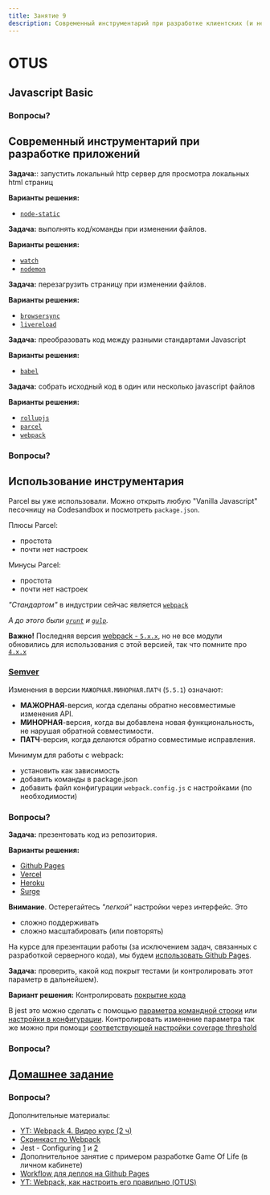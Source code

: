```yaml
---
title: Занятие 9
description: Современный инструментарий при разработке клиентских (и не только) приложений
---
```


# OTUS

## Javascript Basic

<!--v-->

### Вопросы?

<!-- s -->

## Современный инструментарий при разработке приложений

<!-- v -->

**Задача:**: запустить локальный http сервер для просмотра локальных html страниц

**Варианты решения:**

- [`node-static`](https://www.npmjs.com/package/node-static)

<!-- v -->

**Задача:** выполнять код/команды при изменении файлов.

**Варианты решения:**

- [`watch`](https://www.npmjs.com/package/watch)
- [`nodemon`](https://www.npmjs.com/package/nodemon)

<!-- v -->

**Задача:** перезагрузить страницу при изменении файлов.

**Варианты решения:**

- [`browsersync`](https://browsersync.io/)
- [`livereload`](https://www.npmjs.com/package/livereload)

<!-- v -->

**Задача:** преобразовать код между разными стандартами Javascript

**Варианты решения:**

- [`babel`](https://babeljs.io/docs/en/babel-cli/)

<!-- v -->

**Задача:** собрать исходный код в один или несколько javascript файлов

**Варианты решения:**

- [`rollupjs`](https://rollupjs.org/)
- [`parcel`](https://parceljs.org/)
- [`webpack`](https://webpack.js.org/)

<!-- v -->

### Вопросы?

<!-- s -->

## Использование инструментария

<!-- v -->

Parcel вы уже использовали. Можно открыть любую "Vanilla Javascript" песочницу на Codesandbox и посмотреть `package.json`.

<!-- v -->

Плюсы Parcel:

- простота
- почти нет настроек

<!-- v -->

Минусы Parcel:

- простота
- почти нет настроек

<!-- v -->

_"Стандартом"_ в индустрии сейчас является [`webpack`](https://webpack.js.org/)

_А до этого были [`grunt`](https://gruntjs.com/) и [`gulp`](https://gulpjs.com/)._

<!-- v -->

**Важно!** Последняя версия [webpack - `5.x.x`](https://webpack.js.org/blog/2020-10-10-webpack-5-release/), но не все модули обновились для использования с этой версией, так что помните про [`4.x.x`](https://v4.webpack.js.org/)

<!-- v -->

### [Semver](https://semver.org/lang/ru/)

Изменения в версии `МАЖОРНАЯ.МИНОРНАЯ.ПАТЧ` (`5.5.1`) означают:

- **МАЖОРНАЯ**-версия, когда сделаны обратно несовместимые изменения API.
- **МИНОРНАЯ**-версия, когда вы добавлена новая функциональность, не нарушая обратной совместимости.
- **ПАТЧ**-версия, когда делаются обратно совместимые исправления.

<!-- v -->

Минимум для работы с webpack:

- установить как зависимость
- добавить команды в package.json
- добавить файл конфигурации `webpack.config.js` с настройками (по необходимости)

<!-- v -->

### Вопросы?

<!-- v -->

**Задача:** презентовать код из репозитория.

**Варианты решения:**

- [Github Pages](https://pages.github.com/)
- [Vercel](https://vercel.com/)
- [Heroku](https://www.heroku.com/)
- [Surge](https://surge.sh/)

<!-- v -->

**Внимание**. Остерегайтесь _"легкой"_ настройки через интерфейс. Это

- сложно поддерживать
- сложно масштабировать (или повторять)

<!-- v -->

На курсе для презентации работы (за исключением задач, связанных с разработкой серверного кода), мы будем [использовать Github Pages](https://docs.github.com/en/free-pro-team@latest/github/working-with-github-pages/configuring-a-publishing-source-for-your-github-pages-site).

<!-- v -->

**Задача:** проверить, какой код покрыт тестами (и контролировать этот параметр в дальнейшем).

**Вариант решения:** Контролировать [покрытие кода](https://ru.wikipedia.org/wiki/%D0%9F%D0%BE%D0%BA%D1%80%D1%8B%D1%82%D0%B8%D0%B5_%D0%BA%D0%BE%D0%B4%D0%B0)

<!-- v -->

В jest это можно сделать с помощью [параметра командной строки](https://jestjs.io/docs/ru/cli#--coverageboolean) или [настройки в конфигурации](https://jestjs.io/docs/ru/configuration#collectcoverage-boolean). Контролировать изменение параметра так же можно при помощи [соответствующей настройки coverage threshold](https://jestjs.io/docs/ru/configuration#coveragethreshold-object)

<!-- v -->

### Вопросы?

<!-- s -->

## [Домашнее задание](./homework.md)

<!-- v -->

### Вопросы?

<!-- s -->

Дополнительные материалы:

- [YT: Webpack 4. Видео курс (2 ч)](https://www.youtube.com/watch?v=eSaF8NXeNsA)
- [Скринкаст по Webpack](https://learn.javascript.ru/screencast/webpack)
- Jest - Configuring [1](https://www.youtube.com/watch?v=TGfrv7jgW2c) и [2](https://www.youtube.com/watch?v=2sCshscn-rc)
- Дополнительное занятие с примером разработке Game Of Life (в личном кабинете)
- [Workflow для деплоя на Github Pages](https://github.com/otus-js-student/js--game-of-life/blob/master/.github/workflows/deploy-gh-pages.yml)
- [YT: Webpack, как настроить его правильно (OTUS)](https://www.youtube.com/watch?v=dOO3bX3a8YU)
